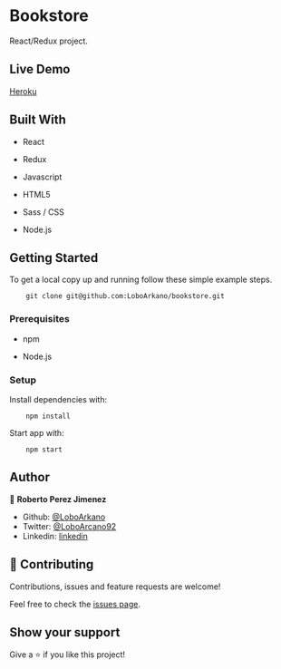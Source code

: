 # Bookstore

React/Redux project.

## Live Demo

[Heroku](https://bookstore-roberto.herokuapp.com/)

## Built With

- React

- Redux

- Javascript

- HTML5

- Sass / CSS

- Node.js

## Getting Started

To get a local copy up and running follow these simple example steps.
```
    git clone git@github.com:LoboArkano/bookstore.git
```

### Prerequisites

- npm

- Node.js

### Setup

Install dependencies with:

```
    npm install
```

Start app with:

```
    npm start
```

## Author

👤 **Roberto Perez Jimenez**

- Github: [@LoboArkano](https://github.com/LoboArkano)
- Twitter: [@LoboArcano92](https://twitter.com/LoboArcano92)
- Linkedin: [linkedin](https://www.linkedin.com/in/jose-roberto-perez-jimenez/)

## 🤝 Contributing

Contributions, issues and feature requests are welcome!

Feel free to check the [issues page](https://github.com/LoboArkano/bookstore/issues).

## Show your support

Give a ⭐️ if you like this project!

